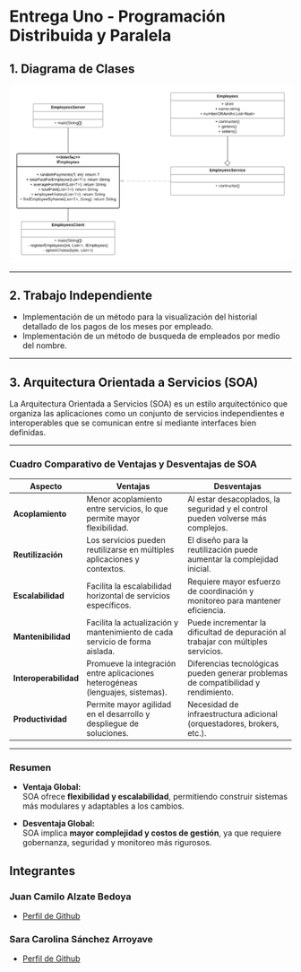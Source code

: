 # Entrega Uno - Programación Distribuida y Paralela

## 1. Diagrama de Clases 

![Diagrama de clases - Primer punto](./img/Diagrama-Empleados-RMI.png)

---

## 2. Trabajo Independiente
- Implementación de un método para la visualización del historial detallado de los pagos de los meses por empleado.
- Implementación de un método de busqueda de empleados por medio del nombre.

---

## 3. Arquitectura Orientada a Servicios (SOA)

La Arquitectura Orientada a Servicios (SOA) es un estilo arquitectónico que organiza las aplicaciones como un conjunto de servicios independientes e interoperables que se comunican entre sí mediante interfaces bien definidas.

---

### Cuadro Comparativo de Ventajas y Desventajas de SOA

| **Aspecto**               | **Ventajas**                                                                 | **Desventajas**                                                             |
|----------------------------|------------------------------------------------------------------------------|-----------------------------------------------------------------------------|
| **Acoplamiento**           | Menor acoplamiento entre servicios, lo que permite mayor flexibilidad.       | Al estar desacoplados, la seguridad y el control pueden volverse más complejos. |
| **Reutilización**          | Los servicios pueden reutilizarse en múltiples aplicaciones y contextos.     | El diseño para la reutilización puede aumentar la complejidad inicial.      |
| **Escalabilidad**          | Facilita la escalabilidad horizontal de servicios específicos.               | Requiere mayor esfuerzo de coordinación y monitoreo para mantener eficiencia. |
| **Mantenibilidad**         | Facilita la actualización y mantenimiento de cada servicio de forma aislada. | Puede incrementar la dificultad de depuración al trabajar con múltiples servicios. |
| **Interoperabilidad**      | Promueve la integración entre aplicaciones heterogéneas (lenguajes, sistemas). | Diferencias tecnológicas pueden generar problemas de compatibilidad y rendimiento. |
| **Productividad**          | Permite mayor agilidad en el desarrollo y despliegue de soluciones.          | Necesidad de infraestructura adicional (orquestadores, brokers, etc.).     |

---

### Resumen

- **Ventaja Global:**  
  SOA ofrece **flexibilidad y escalabilidad**, permitiendo construir sistemas más modulares y adaptables a los cambios.

- **Desventaja Global:**  
  SOA implica **mayor complejidad y costos de gestión**, ya que requiere gobernanza, seguridad y monitoreo más rigurosos.


## Integrantes 

### Juan Camilo Alzate Bedoya
- [Perfil de Github](https://github.com/11JuanK11)
  
### Sara Carolina Sánchez Arroyave
- [Perfil de Github](https://github.com/Caro-26S)